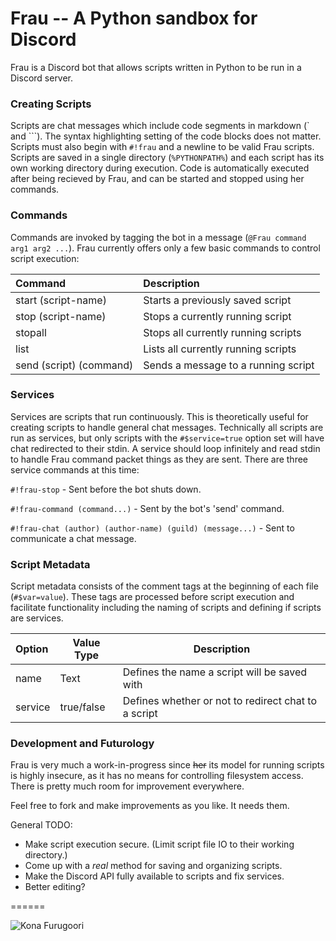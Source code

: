 # Frau -- A Python sandbox for Discord
Frau is a Discord bot that allows scripts written in Python to be run in a Discord server.


### Creating Scripts
Scripts are chat messages which include code segments in markdown (\` and \`\`\`). The syntax highlighting setting of the code blocks does not matter. Scripts must also begin with `#!frau` and a newline to be valid Frau scripts. Scripts are saved in a single directory (`%PYTHONPATH%`) and each script has its own working directory during execution. Code is automatically executed after being recieved by Frau, and can be started and stopped using her commands.

### Commands
Commands are invoked by tagging the bot in a message (`@Frau command arg1 arg2 ...`). Frau currently offers only a few basic commands to control script execution:

| Command                 | Description                         |
|:----------------------- |:----------------------------------- |
| start (script-name)     | Starts a previously saved script    |
| stop (script-name)      | Stops a currently running script    |
| stopall                 | Stops all currently running scripts |
| list                    | Lists all currently running scripts |
| send (script) (command) | Sends a message to a running script |

### Services
Services are scripts that run continuously. This is theoretically useful for creating scripts to handle general chat messages. Technically all scripts are run as services, but only scripts with the `#$service=true` option set will have chat redirected to their stdin. A service should loop infinitely and read stdin to handle Frau command packet things as they are sent. There are three service commands at this time:

`#!frau-stop` - Sent before the bot shuts down.

`#!frau-command (command...)` - Sent by the bot's 'send' command.

`#!frau-chat (author) (author-name) (guild) (message...)` - Sent to communicate a chat message.

### Script Metadata
Script metadata consists of the comment tags at the beginning of each file (`#$var=value`). These tags are processed before script execution and facilitate functionality including the naming of scripts and defining if scripts are services.

| Option  | Value Type | Description                                         |
|:------- | ---------- | --------------------------------------------------- |
| name    | Text       | Defines the name a script will be saved with        |
| service | true/false | Defines whether or not to redirect chat to a script |

### Development and Futurology
Frau is very much a work-in-progress since ~~her~~ its model for running scripts is highly insecure, as it has no means for controlling filesystem access. There is pretty much room for improvement everywhere.

Feel free to fork and make improvements as you like. It needs them.

General TODO:
* Make script execution secure. (Limit script file IO to their working directory.)
* Come up with a *real* method for saving and organizing scripts.
* Make the Discord API fully available to scripts and fix services.
* Better editing?

======

![Kona Furugoori](http://vignette4.wikia.nocookie.net/robotics-notes/images/2/23/Fraukojiro.jpg "Kona Furugoori")

